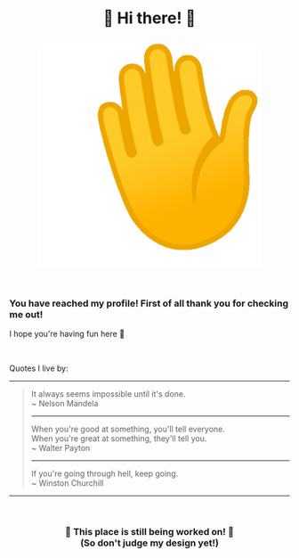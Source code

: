 <h1>
  <p align="center">
    🎉 Hi there! 🎉
  </p>
</h1>

<p align="center">
  <img src="img/Wave.gif" alt="animated" width="400" height="400" />
</p>

&emsp;&emsp;

### You have reached my profile! First of all **thank you** for checking me out!
I hope you're having fun here 🤟

&emsp;&emsp;

Quotes I live by:

---
> It always seems impossible until it's done.\
> ~ Nelson Mandela
>
>  ---
> 
> When you're good at something, you'll tell everyone.\
> When you're great at something, they'll tell you.\
> ~ Walter Payton
> 
> ---
> 
> If you're going through hell, keep going.\
> ~ Winston Churchill
---

&emsp;&emsp;

<h3>
  <p align="center">
    🚧 This place is still being worked on! 🚧 <br /> 
    (So don't judge my design yet!)
  </p>
</h3>


<!--
**Eclextic/Eclextic** is a ✨ _special_ ✨ repository because its `README.md` (this file) appears on your GitHub profile.

Here are some ideas to get you started:

- 🔭 I’m currently working on ...
- 🌱 I’m currently learning ...
- 👯 I’m looking to collaborate on ...
- 🤔 I’m looking for help with ...
- 💬 Ask me about ...
- 📫 How to reach me: ...
- 😄 Pronouns: ...
- ⚡ Fun fact: ...
-->
